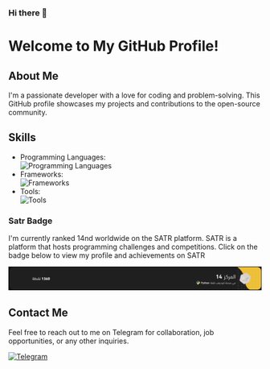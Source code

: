 ### Hi there 👋

# Welcome to My GitHub Profile!


## About Me

I'm a passionate developer with a love for coding and problem-solving. This GitHub profile showcases my projects and contributions to the open-source community.


## Skills

- Programming Languages:  <br />
![Programming Languages](https://skillicons.dev/icons?i=python,dart,cpp,mysql,js,html,css&perline=6)
- Frameworks:<br />
![Frameworks](https://skillicons.dev/icons?i=flutter,flask,nodejs,bootstrap&perline=6)
- Tools:<br />
![Tools](https://skillicons.dev/icons?i=github,vscode,aws,bash,cloudflare,docker,mongodb)


### Satr Badge

I'm currently ranked 14nd worldwide on the SATR platform. SATR is a platform that hosts programming challenges and competitions. Click on the badge below to view my profile and achievements on SATR


[![SATR](https://github.com/FS-17/FS-17/blob/main/assets/satr.png?raw=true)](https://profile.satr.codes/fs-17/public/overview)



## Contact Me

Feel free to reach out to me on Telegram for collaboration, job opportunities, or any other inquiries.

[![Telegram](https://img.shields.io/badge/Telegram-2CA5E0?style=flat-squeare&logo=telegram&logoColor=white)](https://t.me/FAS17px)
